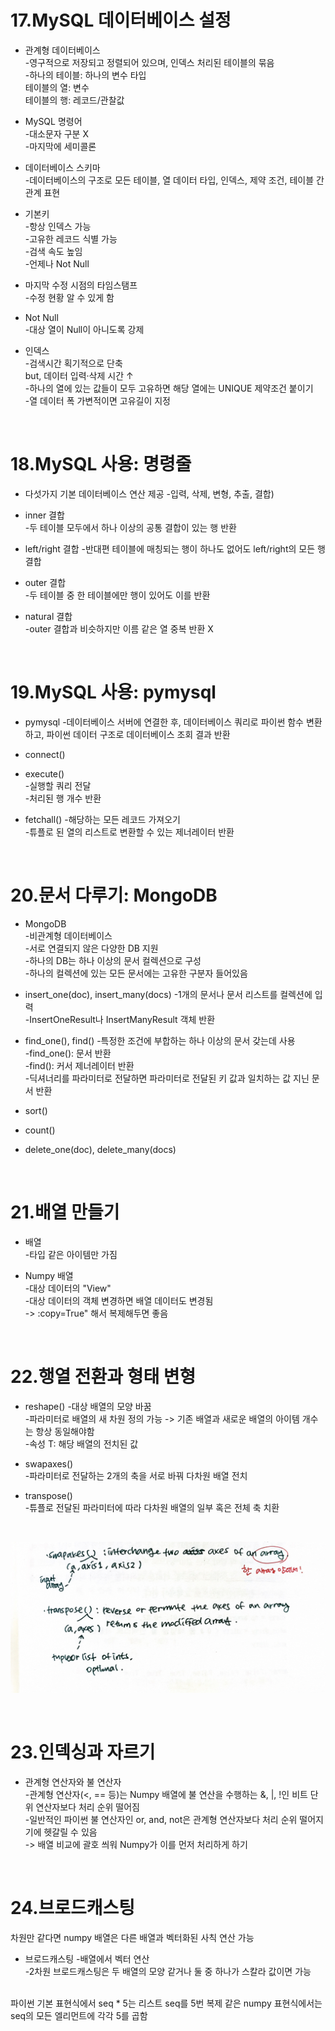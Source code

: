 17.MySQL 데이터베이스 설정  
===
- 관계형 데이터베이스  
-영구적으로 저장되고 정렬되어 있으며, 인덱스 처리된 테이블의 묶음  
-하나의 테이블: 하나의 변수 타입  
 테이블의 열: 변수  
 테이블의 행: 레코드/관찰값  

- MySQL 명령어  
-대소문자 구분 X  
-마지막에 세미콜론  

- 데이터베이스 스키마  
-데이터베이스의 구조로 모든 테이블, 열 데이터 타입, 인덱스, 제약 조건, 테이블 간 관계 표현  

- 기본키    
-항상 인덱스 가능  
-고유한 레코드 식별 가능  
-검색 속도 높임  
-언제나 Not Null  

- 마지막 수정 시점의 타임스탬프  
-수정 현황 알 수 있게 함  
  
- Not Null  
-대상 열이 Null이 아니도록 강제  

- 인덱스  
-검색시간 획기적으로 단축  
 but, 데이터 입력·삭제 시간 ↑  
-하나의 열에 있는 값들이 모두 고유하면 해당 열에는 UNIQUE 제약조건 붙이기  
-열 데이터 폭 가변적이면 고유길이 지정  
<br>
  
18.MySQL 사용: 명령줄  
===
- 다섯가지 기본 데이터베이스 연산 제공
-입력, 삭제, 변형, 추출, 결합)  

- inner 결합  
-두 테이블 모두에서 하나 이상의 공통 결합이 있는 행 반환  

- left/right 결합
-반대편 테이블에 매칭되는 행이 하나도 없어도 left/right의 모든 행 결합  

- outer 결합  
-두 테이블 중 한 테이블에만 행이 있어도 이를 반환  

- natural 결합  
-outer 결합과 비슷하지만 이름 같은 열 중복 반환 X  
<br>

19.MySQL 사용: pymysql  
===
- pymysql
-데이터베이스 서버에 연결한 후, 데이터베이스 쿼리로 파이썬 함수 변환하고, 파이썬 데이터 구조로 데이터베이스 조회 결과 반환  

- connect()  

- execute()  
-실행할 쿼리 전달  
-처리된 행 개수 반환  
 
- fetchall()
-해당하는 모든 레코드 가져오기  
-튜플로 된 열의 리스트로 변환할 수 있는 제너레이터 반환  
<br>

20.문서 다루기: MongoDB  
===
- MongoDB  
-비관계형 데이터베이스  
-서로 연결되지 않은 다양한 DB 지원  
-하나의 DB는 하나 이상의 문서 컬렉션으로 구성  
-하나의 컬렉션에 있는 모든 문서에는 고유한 구분자 들어있음  

- insert_one(doc), insert_many(docs)
-1개의 문서나 문서 리스트를 컬렉션에 입력  
-InsertOneResult나 InsertManyResult 객체 반환  
  
- find_one(), find()
-특정한 조건에 부합하는 하나 이상의 문서 갖는데 사용  
-find_one(): 문서 반환  
-find(): 커서 제너레이터 반환  
-딕셔너리를 파라미터로 전달하면 파라미터로 전달된 키 값과 일치하는 값 지닌 문서 반환  

- sort()  
- count()  
- delete_one(doc), delete_many(docs)  
<br>

21.배열 만들기  
===
- 배열  
-타입 같은 아이템만 가짐  
  
- Numpy 배열  
-대상 데이터의 "View"  
-대상 데이터의 객체 변경하면 배열 데이터도 변경됨  
-> :copy=True" 해서 복제해두면 좋음  
<br>

22.행열 전환과 형태 변형  
===
- reshape()
-대상 배열의 모양 바꿈  
-파라미터로 배열의 새 차원 정의 가능 -> 기존 배열과 새로운 배열의 아이템 개수는 항상 동일해야함  
-속성 T: 해당 배열의 전치된 값  

- swapaxes()  
-파라미터로 전달하는 2개의 축을 서로 바꿔 다차원 배열 전치  

- transpose()  
-튜플로 전달된 파라미터에 따라 다차원 배열의 일부 혹은 전체 축 치환  
<br>

![22_1](./../image/22_1.jpg)  

<br>

23.인덱싱과 자르기
===
- 관계형 연산자와 불 연산자  
-관계형 연산자(<, == 등)는 Numpy 배열에 불 연산을 수행하는 &, |, !인 비트 단위 연산자보다 처리 순위 떨어짐  
-일반적인 파이썬 불 연산자인 or, and, not은 관계형 연산자보다 처리 순위 떨어지기에 헷갈릴 수 있음  
-> 배열 비교에 괄호 씌워 Numpy가 이를 먼저 처리하게 하기  
<br>

24.브로드캐스팅  
===
차원만 같다면 numpy 배열은 다른 배열과 벡터화된 사칙 연산 가능  
- 브로드캐스팅
-배열에서 벡터 연산  
-2차원 브로드캐스팅은 두 배열의 모양 같거나 둘 중 하나가 스칼라 값이면 가능  
<br>
파이썬 기본 표현식에서 seq * 5는 리스트 seq를 5번 복제
같은 numpy 표현식에서는 seq의 모든 엘리먼트에 각각 5를 곱함  
<br>

